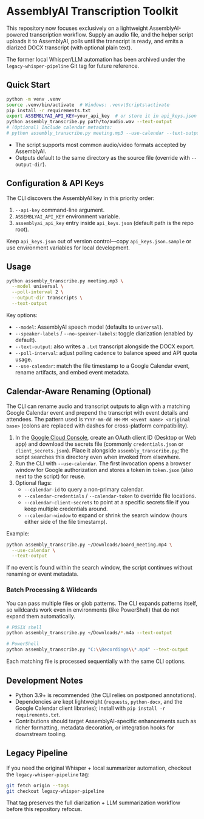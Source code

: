 # AssemblyAI Transcription Toolkit

This repository now focuses exclusively on a lightweight AssemblyAI-powered transcription workflow. Supply an audio file, and the helper script uploads it to AssemblyAI, polls until the transcript is ready, and emits a diarized DOCX transcript (with optional plain text).

The former local Whisper/LLM automation has been archived under the `legacy-whisper-pipeline` Git tag for future reference.

## Quick Start

```bash
python -m venv .venv
source .venv/bin/activate  # Windows: .venv\Scripts\activate
pip install -r requirements.txt
export ASSEMBLYAI_API_KEY=your_api_key  # or store it in api_keys.json
python assembly_transcribe.py path/to/audio.wav --text-output
# (Optional) Include calendar metadata:
# python assembly_transcribe.py meeting.mp3 --use-calendar --text-output
```

- The script supports most common audio/video formats accepted by AssemblyAI.
- Outputs default to the same directory as the source file (override with `--output-dir`).

## Configuration & API Keys

The CLI discovers the AssemblyAI key in this priority order:

1. `--api-key` command-line argument.
2. `ASSEMBLYAI_API_KEY` environment variable.
3. `assemblyai_api_key` entry inside `api_keys.json` (default path is the repo root).

Keep `api_keys.json` out of version control—copy `api_keys.json.sample` or use environment variables for local development.

## Usage

```bash
python assembly_transcribe.py meeting.mp3 \
  --model universal \
  --poll-interval 2 \
  --output-dir transcripts \
  --text-output
```

Key options:

- `--model`: AssemblyAI speech model (defaults to `universal`).
- `--speaker-labels` / `--no-speaker-labels`: toggle diarization (enabled by default).
- `--text-output`: also writes a `.txt` transcript alongside the DOCX export.
- `--poll-interval`: adjust polling cadence to balance speed and API quota usage.
- `--use-calendar`: match the file timestamp to a Google Calendar event, rename artifacts, and embed event metadata.

## Calendar-Aware Renaming (Optional)

The CLI can rename audio and transcript outputs to align with a matching Google Calendar event and prepend the transcript with event details and attendees. The pattern used is `YYYY-mm-dd HH-MM <event name> <original base>` (colons are replaced with dashes for cross-platform compatibility).

1. In the [Google Cloud Console](https://console.cloud.google.com/), create an OAuth client ID (Desktop or Web app) and download the secrets file (commonly `credentials.json` or `client_secrets.json`). Place it alongside `assembly_transcribe.py`; the script searches this directory even when invoked from elsewhere.
2. Run the CLI with `--use-calendar`. The first invocation opens a browser window for Google authorization and stores a token in `token.json` (also next to the script) for reuse.
3. Optional flags:
   - `--calendar-id` to query a non-primary calendar.
   - `--calendar-credentials` / `--calendar-token` to override file locations.
   - `--calendar-client-secrets` to point at a specific secrets file if you keep multiple credentials around.
   - `--calendar-window` to expand or shrink the search window (hours either side of the file timestamp).

Example:

```bash
python assembly_transcribe.py ~/Downloads/board_meeting.mp4 \
  --use-calendar \
  --text-output
```

If no event is found within the search window, the script continues without renaming or event metadata.

### Batch Processing & Wildcards

You can pass multiple files or glob patterns. The CLI expands patterns itself, so wildcards work even in environments (like PowerShell) that do not expand them automatically.

```bash
# POSIX shell
python assembly_transcribe.py ~/Downloads/*.m4a --text-output

# PowerShell
python assembly_transcribe.py "C:\\Recordings\\*.mp4" --text-output
```

Each matching file is processed sequentially with the same CLI options.

## Development Notes

- Python 3.9+ is recommended (the CLI relies on postponed annotations).
- Dependencies are kept lightweight (`requests`, `python-docx`, and the Google Calendar client libraries); install with `pip install -r requirements.txt`.
- Contributions should target AssemblyAI-specific enhancements such as richer formatting, metadata decoration, or integration hooks for downstream tooling.

## Legacy Pipeline

If you need the original Whisper + local summarizer automation, checkout the `legacy-whisper-pipeline` tag:

```bash
git fetch origin --tags
git checkout legacy-whisper-pipeline
```

That tag preserves the full diarization + LLM summarization workflow before this repository refocus.
